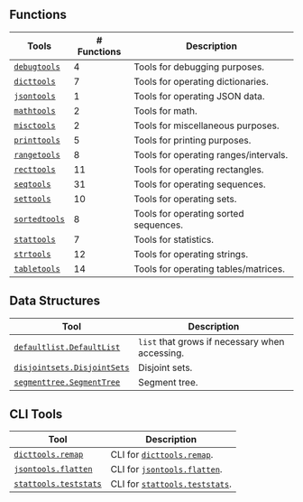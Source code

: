 ## Functions

Tools                                  | # Functions | Description
----                                   | ----        | ----
[`debugtools`](functions/debugtools)   | 4           | Tools for debugging purposes.
[`dicttools`](functions/dicttools)     | 7           | Tools for operating dictionaries.
[`jsontools`](functions/jsontools)     | 1           | Tools for operating JSON data.
[`mathtools`](functions/mathtools)     | 2           | Tools for math.
[`misctools`](functions/misctools)     | 2           | Tools for miscellaneous purposes.
[`printtools`](functions/printtools)   | 5           | Tools for printing purposes.
[`rangetools`](functions/rangetools)   | 8           | Tools for operating ranges/intervals.
[`recttools`](functions/recttools)     | 11          | Tools for operating rectangles.
[`seqtools`](functions/seqtools)       | 31          | Tools for operating sequences.
[`settools`](functions/settools)       | 10          | Tools for operating sets.
[`sortedtools`](functions/sortedtools) | 8           | Tools for operating sorted sequences.
[`stattools`](functions/stattools)     | 7           | Tools for statistics.
[`strtools`](functions/strtools)       | 12          | Tools for operating strings.
[`tabletools`](functions/tabletools)   | 14          | Tools for operating tables/matrices.

## Data Structures

Tool                                                      | Description
----                                                       | ----
[`defaultlist.DefaultList`](datastructures/defaultlist)    | `list` that grows if necessary when accessing.
[`disjointsets.DisjointSets`](datastructures/disjointsets) | Disjoint sets.
[`segmenttree.SegmentTree`](datastructures/segmenttree)    | Segment tree.

## CLI Tools

Tool                                            | Description
----                                             | ----
[`dicttools.remap`](cli#dicttools.remap)         | CLI for [`dicttools.remap`](functions/dicttools#remap).
[`jsontools.flatten`](cli#jsontools.flatten)     | CLI for [`jsontools.flatten`](functions/jsontools#flatten).
[`stattools.teststats`](cli#stattools.teststats) | CLI for [`stattools.teststats`](functions/stattools#teststats).
